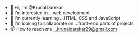 - 👋 Hi, I’m @KrunalDarekar
- 👀 I’m interested in ...web development
- 🌱 I’m currently learning ...HTML, CSS and JavaScript
- 💞️ I’m looking to collaborate on ...front-end parts of projects
- 📫 How to reach me ...krunaldarekar29@gmail.com

<!---
KrunalDarekar/KrunalDarekar is a ✨ special ✨ repository because its `README.md` (this file) appears on your GitHub profile.
You can click the Preview link to take a look at your changes.
--->

